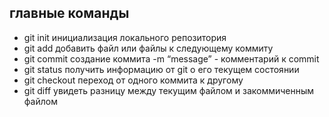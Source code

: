 ## главные команды

* git init
инициализация локального репозитория
* git add
добавить файл или файлы к следующему коммиту
* git commit
создание коммита
 -m “message” - комментарий к commit
* git status
получить информацию от git о его текущем состоянии
*  git checkout
переход от одного коммита к другому
* git diff
увидеть разницу между текущим файлом и закоммиченным файлом
